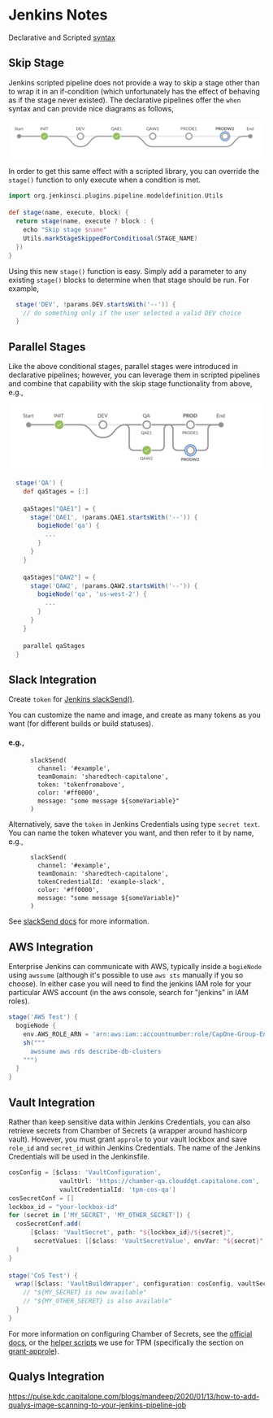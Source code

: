 # Jenkins Notes

Declarative and Scripted [syntax](https://jenkins.io/doc/book/pipeline/syntax/)

## Skip Stage

Jenkins scripted pipeline does not provide a way to skip a stage other than to wrap it in an if-condition (which unfortunately has the effect of behaving as if the stage never existed). The declarative pipelines offer the `when` syntax and can provide nice diagrams as follows,

<img src="images/jenkins-skip.png">

In order to get this same effect with a scripted library, you can override the `stage()` function to only execute when a condition is met.

```groovy
import org.jenkinsci.plugins.pipeline.modeldefinition.Utils

def stage(name, execute, block) {
  return stage(name, execute ? block : {
    echo "Skip stage $name"
    Utils.markStageSkippedForConditional(STAGE_NAME)
  })
}
```

Using this new `stage()` function is easy. Simply add a parameter to any existing `stage()` blocks to determine when that stage should be run. For example,

```groovy
  stage('DEV', !params.DEV.startsWith('--')) {
    // do something only if the user selected a valid DEV choice
  }
```


## Parallel Stages

Like the above conditional stages, parallel stages were introduced in declarative pipelines; however, you can leverage them in scripted pipelines and combine that capability with the skip stage functionality from above, e.g.,

<img src="images/jenkins-parallel.png">

```groovy
  stage('QA') {
    def qaStages = [:]

    qaStages["QAE1"] = {
      stage('QAE1', !params.QAE1.startsWith('--')) {
        bogieNode('qa') {
          ...
        }
      }
    }

    qaStages["QAW2"] = {
      stage('QAW2', !params.QAW2.startsWith('--')) {
        bogieNode('qa', 'us-west-2') {
          ...
        }
      }
    }

    parallel qaStages
  }
```


## Slack Integration

Create `token` for [Jenkins slackSend()](https://my.slack.com/services/new/jenkins-ci).

You can customize the name and image, and create as many tokens as you want (for different builds or build statuses).


#### e.g.,
```
      slackSend(
        channel: '#example',
        teamDomain: 'sharedtech-capitalone',
        token: 'tokenfromabove',
        color: '#ff0000',
        message: "some message ${someVariable}"
      )
```

Alternatively, save the `token` in Jenkins Credentials using type `secret text`. You can name the token whatever you want, and then refer to it by name, e.g.,

```
      slackSend(
        channel: '#example',
        teamDomain: 'sharedtech-capitalone',
        tokenCredentialId: 'example-slack',
        color: '#ff0000',
        message: "some message ${someVariable}"
      )
```

See [slackSend docs](https://jenkins.io/doc/pipeline/steps/slack/) for more information.



## AWS Integration

Enterprise Jenkins can communicate with AWS, typically inside a `bogieNode` using `awssume` (although it's possible to use `aws sts` manually if you so choose). In either case you will need to find the jenkins IAM role for your particular AWS account (in the aws console, search for "jenkins" in IAM roles).

```groovy
stage('AWS Test') {
  bogieNode {
    env.AWS_ROLE_ARN = 'arn:aws:iam::accountnumber:role/CapOne-Group-Env-CustomRole-jenkins'
    sh("""
      awssume aws rds describe-db-clusters
    """)
  }
}
```


## Vault Integration

Rather than keep sensitive data within Jenkins Credentials, you can also retrieve secrets from Chamber of Secrets (a wrapper around hashicorp vault). However, you must grant `approle` to your vault lockbox and save `role_id` and `secret_id` within Jenkins Credentials. The name of the Jenkins Credentials will be used in the Jenkinsfile.

```groovy
cosConfig = [$class: 'VaultConfiguration',
              vaultUrl: 'https://chamber-qa.clouddqt.capitalone.com',
              vaultCredentialId: 'tpm-cos-qa']
cosSecretConf = []
lockbox_id = "your-lockbox-id"
for (secret in ['MY_SECRET', 'MY_OTHER_SECRET']) {
  cosSecretConf.add(
      [$class: 'VaultSecret', path: "${lockbox_id}/${secret}",
       secretValues: [[$class: 'VaultSecretValue', envVar: "${secret}", vaultKey: "${secret}"]]]
  )
}

stage('CoS Test') {
  wrap([$class: 'VaultBuildWrapper', configuration: cosConfig, vaultSecrets: cosSecretConf]) {
    // "${MY_SECRET} is now available"
    // "${MY_OTHER_SECRET} is also available"
  }
}
```

For more information on configuring Chamber of Secrets, see the [official docs](https://github-pages.cloud.capitalone.com/ChamberOfSecretsDocumentation/ChamberOfSecrets), or the [helper scripts](https://github.cloud.capitalone.com/bcg/tpm-infrastructure/tree/master/cos) we use for TPM (specifically the section on [grant-approle](https://github.cloud.capitalone.com/bcg/tpm-infrastructure/tree/master/cos#grant-approle)).


## Qualys Integration

https://pulse.kdc.capitalone.com/blogs/mandeep/2020/01/13/how-to-add-qualys-image-scanning-to-your-jenkins-pipeline-job
